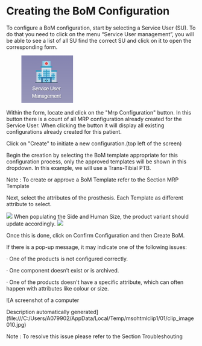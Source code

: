 # Creating the BoM Configuration

To configure a BoM configuration, start by selecting a Service User (SU). To do that you need to click on the menu “Service User management”, you will be able to see a list of all SU find the correct SU and click on it to open the corresponding form.

<figure><img src="../../.gitbook/assets/image (9) (1).png" alt=""><figcaption></figcaption></figure>

Within the form, locate and click on the "Mrp Configuration" button. In this button there is a count of all MRP configuration already created for the Service User. When clicking the button it will display all existing configurations already created for this patient.

Click on "Create" to initiate a new configuration.(top left of the screen)

Begin the creation by selecting the BoM template appropriate for this configuration process, only the approved templates will be shown in this dropdown. In this example, we will use a Trans-Tibial PTB.

Note : To create or approve a BoM Template refer to the Section MRP Template



Next, select the attributes of the prosthesis. Each Template as different attribute to select.

![](file:///C:/Users/A079902/AppData/Local/Temp/msohtmlclip1/01/clip_image006.jpg) When populating the Side and Human Size, the product variant should update accordingly. ![](file:///C:/Users/A079902/AppData/Local/Temp/msohtmlclip1/01/clip_image008.jpg)

Once this is done, click on Confirm Configuration and then Create BoM.

If there is a pop-up message, it may indicate one of the following issues:

·       One of the products is not configured correctly.

·       One component doesn’t exist or is archived.

·       One of the products doesn't have a specific attribute, which can often happen with attributes like colour or size.

![A screenshot of a computer

Description automatically generated](file:///C:/Users/A079902/AppData/Local/Temp/msohtmlclip1/01/clip_image010.jpg)

Note : To resolve this issue please refer to the Section Troubleshouting
